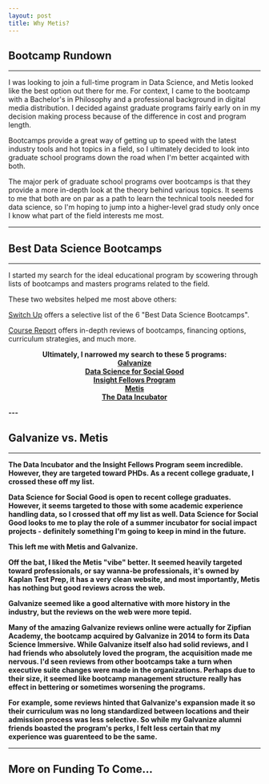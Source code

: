 ```yaml
---
layout: post
title: Why Metis? 
---
```


## Bootcamp Rundown

---

I was looking to join a full-time program in Data Science, and Metis looked like the best option out there for me. For context, I came to the bootcamp with a Bachelor's in Philosophy and a professional background in digital media distribution. I decided against graduate programs fairly early on in my decision making process because of the difference in cost and program length.  

Bootcamps provide a great way of getting up to speed with the latest industry tools and hot topics in a field, so I ultimately decided to look into graduate school programs down the road when I'm better acqainted with both. 
  
The major perk of graduate school programs over bootcamps is that they provide a more in-depth look at the theory behind various topics. It seems to me that both are on par as a path to learn the technical tools needed for data science, so I'm hoping to jump into a higher-level grad study only once I know what part of the field interests me most.

---

## Best Data Science Bootcamps

---

I started my search for the ideal educational program by scowering through lists of bootcamps and masters programs related to the field.  
  
These two websites helped me most above others:
  
[Switch Up](https://www.switchup.org/research/best-data-science-bootcamps) offers a selective list of the 6 "Best Data Science Bootcamps".  
  
[Course Report](https://www.coursereport.com) offers in-depth reviews of bootcamps, financing options, curriculum strategies, and much more.
  
<center>

<strong>Ultimately, I narrowed my search to these 5 programs:<strong>
      <br>
<a href="http://www.galvanize.com/courses/">Galvanize</a>
  <br>
<a href="https://dssg.uchicago.edu">Data Science for Social Good</a>
   <br>
<a href="http://insightdatascience.com">Insight Fellows Program</a> 
<br>
<a href="https://www.thisismetis.com">Metis</a> 
  <br>
<a href="https://www.thedataincubator.com">The Data Incubator</a> 
<br>
  
  
</center>
---

## Galvanize vs. Metis 

---

The Data Incubator and the Insight Fellows Program seem incredible. However, they are targeted toward PHDs. As a recent college graduate, I crossed these off my list.

Data Science for Social Good is open to recent college graduates. However, it seems targeted to those with some academic experience handling data, so I crossed that off my list as well. Data Science for Social Good looks to me to play the role of a summer incubator for social impact projects - definitely something I'm going to keep in mind in the future.

This left me with Metis and Galvanize. 

Off the bat, I liked the Metis "vibe" better. It seemed heavily targeted toward professionals, or say wanna-be professionals, it's owned by Kaplan Test Prep, it has a very clean website, and most importantly, Metis has nothing but good reviews across the web. 

Galvanize seemed like a good alternative with more history in the industry, but the reviews on the web were more tepid.

Many of the amazing Galvanize reviews online were actually for Zipfian Academy, the bootcamp acquired by Galvanize in 2014 to form its Data Science Immersive. While Galvanize itself also had solid reviews, and I had friends who absolutely loved the program, the acquisition made me nervous. I'd seen reviews from other bootcamps take a turn when executive suite changes were made in the organizations. Perhaps due to their size, it seemed like bootcamp management structure really has effect in bettering or sometimes worsening the programs.

For example, some reviews hinted that Galvanize's expansion made it so their curriculum was no long standardized between locations and their admission process was less selective. So while my Galvanize alumni friends boasted the program's perks, I felt less certain that my experience was guarenteed to be the same.

---

## More on Funding To Come...

